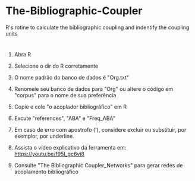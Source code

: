 # The-Bibliographic-Coupler
R's rotine to calculate the bibliographic coupling and indentify the coupling units
#
1) Abra R
2) Selecione o dir do R corretamente
3) O nome padrão do banco de dados é "Org.txt"
4) Renomeie seu banco de dados para "Org" ou altere o código em "corpus" para o nome de sua preferência
5) Copie e cole "o acoplador bibliográfico" em R
6) Excute "references", "ABA" e "Freq_ABA"
7) Em caso de erro com apostrofo ('), considere excluir ou substituir, por exemplor, por underline.
8) Assista o vídeo explicativo da ferramenta em: https://youtu.be/f95I_gc6vi8

9) Consulte "The Bibliographic Coupler_Networks" para gerar redes de acoplamento bibliográfico

